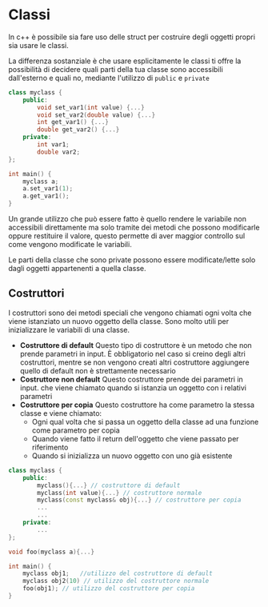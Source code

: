 ﻿# Classi

In c++ è possibile sia fare uso delle struct per costruire degli oggetti propri sia usare le classi.

La differenza sostanziale è che usare esplicitamente le classi ti offre la possibilità di decidere quali parti della tua classe sono accessibili dall'esterno e quali no, mediante l'utilizzo di `public` e `private`

```c++
class myclass {
	public:
		void set_var1(int value) {...}
		void set_var2(double value) {...}
		int get_var1() {...}
		double get_var2() {...}
	private:
		int var1;
		double var2;
};

int main() {
	myclass a;
	a.set_var1(1);
	a.get_var1();
}
```

Un grande utilizzo che può essere fatto è quello rendere le variabile non accessibili direttamente ma solo tramite dei metodi che possono modificarle oppure restituire il valore, questo permette di aver maggior controllo sul come vengono modificate le variabili.

Le parti della classe che sono private possono essere modificate/lette solo dagli oggetti appartenenti a quella classe.


## Costruttori

I costruttori sono dei metodi speciali che vengono chiamati ogni volta che viene istanziato un nuovo oggetto della classe.
Sono molto utili per inizializzare le variabili di una classe.

- **Costruttore di default** Questo tipo di costruttore è un metodo che non prende parametri in input. È obbligatorio nel caso si creino degli altri costruttori, mentre se non vengono creati altri costruttore aggiungere quello di default non è strettamente necessario
- **Costruttore non default** Questo costruttore prende dei parametri in input. che viene chiamato quando si istanzia un oggetto con i relativi parametri
- **Costruttore per copia** Questo costruttore ha come parametro la stessa classe e viene chiamato:
	- Ogni qual volta che si passa un oggetto della classe ad una funzione come parametro per copia
	- Quando viene fatto il return dell'oggetto che viene passato per riferimento 
	- Quando si inizializza un nuovo oggetto con uno già esistente


```c++
class myclass {
	public:
		myclass(){...} // costruttore di default
		myclass(int value){...} // costruttore normale
		myclass(const myclass& obj){...} // costruttore per copia
		...
		...
	private:
		...
};

void foo(myclass a){...}

int main() {
	myclass obj1;	//utilizzo del costruttore di default
	myclass obj2(10) // utilizzo del costruttore normale
	foo(obj1); // utilizzo del costruttore per copia
}
```
